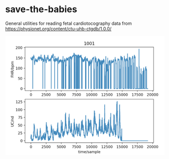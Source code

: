 # save-the-babies
General utilities for reading fetal cardiotocography data from https://physionet.org/content/ctu-uhb-ctgdb/1.0.0/

![](assets/ctu_uhb_1.png)
